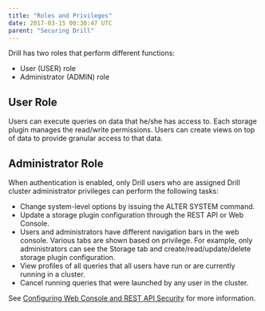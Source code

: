 ```yaml
---
title: "Roles and Privileges"
date: 2017-03-15 00:30:47 UTC
parent: "Securing Drill"
---
```

Drill has two roles that perform different functions: 

* User (USER) role
* Administrator (ADMIN) role 

## User Role

Users can execute queries on data that he/she has access to. Each storage plugin manages the read/write permissions. Users can create views on top of data to provide granular access to that data.  

## Administrator Role

When authentication is enabled, only Drill users who are assigned Drill cluster administrator privileges can perform the following tasks:

- Change system-level options by issuing the ALTER SYSTEM command.
- Update a storage plugin configuration through the REST API or Web Console. 
- Users and administrators have different navigation bars in the web console. Various tabs are shown based on privilege. For example,  only administrators can see the Storage tab and create/read/update/delete storage plugin configuration.
- View profiles of all queries that all users have run or are currently running in a cluster.
- Cancel running queries that were launched by any user in the cluster.

See [Configuring Web Console and REST API Security]({{site.baseurl}}/docs/configuring-web-console-and-rest-api-security/) for more information.




